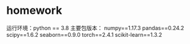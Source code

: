 # homework
运行环境：python == 3.8
主要包版本：
numpy==1.17.3
pandas==0.24.2
scipy==1.6.2
seaborn==0.9.0
torch==2.4.1
scikit-learn==1.3.2

